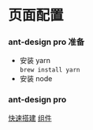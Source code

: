 # 页面配置
### ant-design pro 准备
* 安装 yarn  
```brew install yarn```
* 安装 node 

### ant-design pro
 [快速搭建](https://pro.ant.design/docs/getting-started-cn)
 [组件](https://ant.design/docs/react/introduce-cn)





